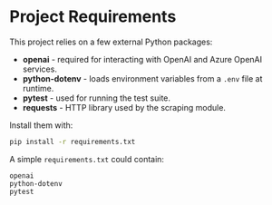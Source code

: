 # Project Requirements

This project relies on a few external Python packages:

- **openai** - required for interacting with OpenAI and Azure OpenAI services.
- **python-dotenv** - loads environment variables from a `.env` file at runtime.
- **pytest** - used for running the test suite.
- **requests** - HTTP library used by the scraping module.

Install them with:

```bash
pip install -r requirements.txt
```

A simple `requirements.txt` could contain:

```
openai
python-dotenv
pytest
```

